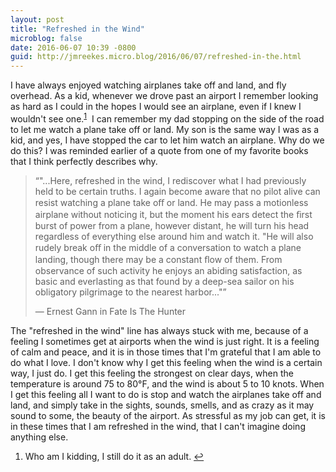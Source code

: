 ```yaml
---
layout: post
title: "Refreshed in the Wind"
microblog: false
date: 2016-06-07 10:39 -0800
guid: http://jmreekes.micro.blog/2016/06/07/refreshed-in-the.html
---
```

I have always enjoyed watching airplanes take off and land, and fly overhead. As a kid, whenever we drove past an airport I remember looking as hard as I could in the hopes I would see an airplane, even if I knew I wouldn't see one.<sup><a id="ffn1" class="footnote" href="#fn1">1</a></sup>  I can remember my dad stopping on the side of the road to let me watch a plane take off or land. My son is the same way I was as a kid, and yes, I have stopped the car to let him watch an airplane. Why do we do this? I was reminded earlier of a quote from one of my favorite books that I think perfectly describes why.

<blockquote>“"...Here, refreshed in the wind, I rediscover what I had previously held to be certain truths. I again become aware that no pilot alive can resist watching a plane take oﬀ or land. He may pass a motionless airplane without noticing it, but the moment his ears detect the ﬁrst burst of power from a plane, however distant, he will turn his head regardless of everything else around him and watch it. "He will also rudely break oﬀ in the middle of a conversation to watch a plane landing, though there may be a constant ﬂow of them. From observance of such activity he enjoys an abiding satisfaction, as basic and everlasting as that found by a deep-sea sailor on his obligatory pilgrimage to the nearest harbor..."”

— Ernest Gann in Fate Is The Hunter</blockquote>

The "refreshed in the wind" line has always stuck with me, because of a feeling I sometimes get at airports when the wind is just right. It is a feeling of calm and peace, and it is in those times that I'm grateful that I am able to do what I love. I don't know why I get this feeling when the wind is a certain way, I just do. I get this feeling the strongest on clear days, when the temperature is around 75 to 80°F, and the wind is about 5 to 10 knots. When I get this feeling all I want to do is stop and watch the airplanes take off and land, and simply take in the sights, sounds, smells, and as crazy as it may sound to some, the beauty of the airport. As stressful as my job can get, it is in these times that I am refreshed in the wind, that I can't imagine doing anything else.

<ol id="footnotes">
    <li id="fn1">Who am I kidding, I still do it as an adult. <a href="#ffn1">↩</a></li>
</ol>
